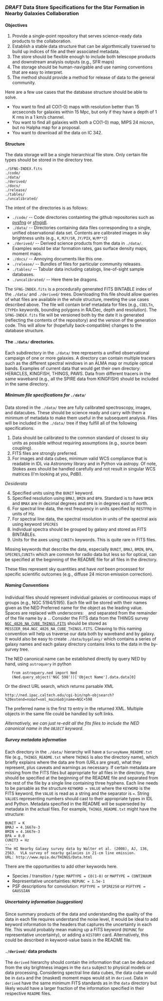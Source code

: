 ### *DRAFT* Data Store Specifications for the Star Formation in Nearby Galaxies Collaboration

#### Objectives

1. Provide a single-point repository that serves science-ready data products to the collaboration.
2. Establish a stable data structure that can be algorthmically traversed to build up indices of file and their associated metadata.
3. The store should be flexible enough to include both telescope products and downstream analysis outputs (e.g., SFR maps)
4. The storage should be human-navigable and use naming conventions that are easy to interpret.
5. The method should provide a method for release of data to the general community.

Here are a few use cases that the database structure should be able to solve.

* You want to find all CO(1-0) maps with resolution better than 15 arcseconds for galaxies within 15 Mpc, but only if they have a depth of 1 K rms in a 1 km/s channel.
* You want to find all galaxies with both a CO(1-0) map, MIPS 24 micron, but no Halpha map for a proposal.
* You want to download all the data on IC 342.

#### Structure

The data storage will be a single hierarchical file store.  Only certain file types should be stored in the directory tree.

    ./SFNG-INDEX.fits
    ./code/
    ./data/
    ./derived/
    ./docs/
    ./release/
    ./tables/
    ./uncalibrated/

The intent of the directories is as follows:

* `./code/` -- Code directories containting the github repositories such as [pysfng](https://github.com/sfng/pysfng) or [sfngidl](https://github.com/sfng/sfngidl).
* `./data/` -- Directories containing data files corresponding to a single, unified observational data set.  Contents are calibrated images in sky brightness units (e.g., `K`, `MJY/SR`, `JY/PIX`, `W/M**2`)
* `./derived/` -- Derived science products from the data in `./data/`.  Examples would be star formation rates, gas surface density maps, moment maps.
* `./docs/` -- Annoying documents like this one. 
* `./release/` -- Bundles of files for particular community releases.
* `./tables/` -- Tabular data including catalogs, line-of-sight sample databases.
* `./uncalibrated/` -- Here there be dragons.

The `SFNG-INDEX.fits` is a procedurally generated FITS BINTABLE index of the `./data/` and `./derived/` trees.  Downloading this file should allow queries of what files are available in the whole structure, meeting the use cases described above.  The file will contain brief metadata for files (e.g., `CDELTn`, `CTYPEn` keywords, bounding polygons in RA/Dec, depth and resolution).  The `SFNG-INDEX.fits` file will be versioned both by the date it is generated (reflecting the contents of the repository) and the version of the generation code.  This will allow for (hopefully back-compatible) changes to the database structure.

#### The `./data/` directories.

Each subdirectory in the `./data/` tree represents a unified observational campaign of one or more galaxies.  A directory can contain multiple tracers such as the different spectral windows in an ALMA map or mutiple optical bands.  Examples of current data that would get their own directory: HERACLES, KINGFISH, THINGS, PAWS.  Data from different tracers in the same waveband (e.g., all the SPIRE data from KINGFISH) should be included in the same directory.

##### Minimum file specifications for `./data/`

Data stored in the `./data/` tree are fully calibrated spectroscopy, images, and datacubes.  These should be science ready and carry with them a minimum of metadata to make them useful in the subsequent analysis.  Files will be included in the `./data/` tree if they fulfill all of the following specifications. 

1. Data should be calibrated to the common standard of closest to sky units as possible without requiring assumptions (e.g., source beam coupling).
2. FITS files are strongly preferred.
3. For images and data cubes, minimum valid WCS compliance that is readable in IDL via Astronomy library and in Python via astropy.  Of note, Stokes axes should be handled carefully and not result in singular WCS matrices (I'm looking at you, PdBI).

_Desiderata_

4. Specified units using the `BUNIT` keyword. 
5. Specified resolution using `BMAJ`, `BMIN` and `BPA`.  Standard is to have `BMIN` and `BMAX` are in decimal degrees and `BPA` is in degrees east of north.  
6. For spectral line data, the rest frequency in units specified by `RESTFRQ` in units of Hz.
7. For spectral line data, the spectral resolution in units of the spectral axis using keyword `SPECRES`
8. Individual spectra should be grouped by galaxy and stored as FITS BINTABLEs.  
9. Units for the axes using `CUNITn` keywords.  This is quite rare in FITS files.

Missing keywords that describe the data, especially `BUNIT`, `BMAJ`, `BMIN`, `BPA`, `SPECRES`,`CUNITn` which are common for radio data but less so for optical, can be specified at the beginning of the README file for all files in the directory.

These files represent sky quantities and have *not* been processed for specific scientific outcomes (e.g., diffuse 24 micron emission correction).

##### Naming Conventions 

Individual files should represent individual galaxies or continouous maps of groups (e.g., NGC 5194/5195).  Each file will be stored with their names given as the NED Preferred name for the object as the leading value.  Spaces are replaced with underscores: `_` and separated from the remainder of the file name by a `.`.  Consider the FITS data from the THINGS survey [`NGC_4826_NA_CUBE_THINGS.FITS`](http://www.mpia.de/THINGS/Data_files/NGC_4826_NA_CUBE_THINGS.FITS) should be stored as `MESSIER_064.NGC_4826_NA_CUBE_THINGS.FITS`.  Cleaving to this naming convention will help us traverse our data both by waveband and by galaxy.  It would also be easy to create `./data/bygalaxy/` which contains a series of galaxy names and each galaxy directory contains links to the data in the by-survey tree.

The NED canonical name can be established directly by query NED by hand, using `astroquery` in python 

```
   from astroquery.ned import Ned
   (Ned.query_object('NGC 598'))['Object Name'].data.data[0]
```

Or the direct URL search, which returns parsable XML

    http://ned.ipac.caltech.edu/cgi-bin/nph-objsearch?%20extend=no&of=xml_main&objname=NGC+598
    
The preferred name is the first `TD` entry in the returned XML.  Multiple objects in the same file could be handled by soft links.

_Alternatively, we can just re-edit all the fits files to include the NED canonical name in the `OBJECT` keyword._

##### Survey metadata information

Each directory in the `./data/` hierarchy will have a `SurveyName_README.txt` file (e.g., `THINGS_README.txt` where `THINGS` is also the directory name), which briefly explains where the data are from (URLs are great), what they represent, plus caveats and warnings as necessary.  If certain metadata are missing from the FITS files but appropriate for all files in the directory, they should be specified at the beginning of the README file and separated from the rest of the file by a single line containing three hyphens. Each line needs to be parsable as the structure `KEYWORD = VALUE` where the `KEYWORD` is the FITS keyword, the `VALUE` is read as a string and the separator is ` = `.  String `VALUES` representing numbers should cast to their appropriate types in IDL and Python.  Metadata specified in the README will be superseded by metadata in the actual files.  For example, `THINGS_README.txt` might have the structure:

    BUNIT = K
    BMAJ = 4.1667e-3
    BMIN = 4.1667e-3
    BPA = 0.0
    CUNIT3 = Hz
    ---
    The HI Nearby Galaxy survey data by Walter et al. (2008), AJ, 136, 2563.  VLA survey of nearby galaxies in 21-cm line emission.
    URL: http://www.mpia.de/THINGS/Data.html
    
There are the opportunities to add other keywords here.  

* Species / transition / type: `MAPTYPE = CO(1-0)` or `MAPTYPE = CONTINUUM`
* Representative uncertainties: `REPUNC = 1.5e-1`
* PSF descriptions for convolution: `PSFTYPE = SPIRE250` or `PSFTYPE = GAUSSIAN`

##### Uncertainty information (suggestion)

Since summary products of the data and understanding the quality of the data in each file requires understand the noise level, it would be ideal to add keyword information to the headers that captures the uncertainty in each file.  This would probably mean making up a FITS keyword (`REPUNC` for representative uncertainty), or adding a `HISTORY` card. Alternatively, this could be described in keyword-value basis in the README file.

#### `./derived/` data products

The `derived` hierarchy should contain the information that can be deduced from the sky brightness images in the `data` subject to physical models or data processing.  Considering spectral line data cubes, the data cube would be in `data` and the (masked) moment maps would sit in `derived`.  Data in `derived` have the same minimum FITS standards as in the `data` directory but likely would have a larger fraction of the information specified in their respective `README` files.
